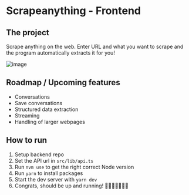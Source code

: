 # Scrapeanything - Frontend

## The project

Scrape anything on the web. Enter URL and what you want to scrape and the program automatically extracts it for you!

![image](https://github.com/AlexanderJernstrom/scrapeanythng-fe/assets/46424392/13f397dd-44e2-450b-be84-d37448789491)


## Roadmap / Upcoming features

- Conversations
- Save conversations
- Structured data extraction
- Streaming
- Handling of larger webpages

## How to run

1. Setup backend repo
2. Set the API url in `src/lib/api.ts`
3. Run `nvm use` to get the right correct Node version
4. Run `yarn` to install packages
5. Start the dev server with `yarn dev`
6. Congrats, should be up and running! 🎉🎉🎉🎉🎉🎉🎉

